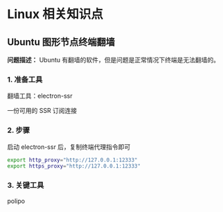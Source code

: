 # Linux 相关知识点

## Ubuntu 图形节点终端翻墙

**问题描述：** Ubuntu 有翻墙的软件，但是问题是正常情况下终端是无法翻墙的。

### 1. 准备工具

翻墙工具：electron-ssr

一份可用的 SSR 订阅连接

### 2. 步骤
启动 electron-ssr 后，复制终端代理指令即可

```sh
export http_proxy="http://127.0.0.1:12333"
export https_proxy="http://127.0.0.1:12333"
```

### 3. 关键工具
polipo
